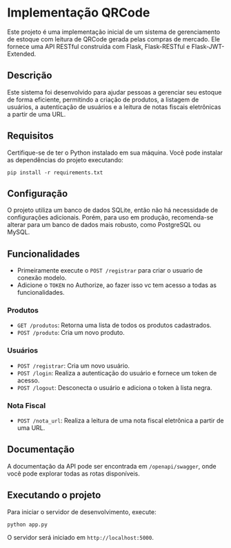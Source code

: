 # Implementação QRCode

Este projeto é uma implementação inicial de um sistema de gerenciamento de estoque com leitura de QRCode gerada pelas compras de mercado. Ele fornece uma API RESTful construída com Flask, Flask-RESTful e Flask-JWT-Extended.

## Descrição

Este sistema foi desenvolvido para ajudar pessoas a gerenciar seu estoque de forma eficiente, permitindo a criação de produtos, a listagem de usuários, a autenticação de usuários e a leitura de notas fiscais eletrônicas a partir de uma URL.


## Requisitos

Certifique-se de ter o Python instalado em sua máquina. Você pode instalar as dependências do projeto executando:

`pip install -r requirements.txt`

## Configuração

O projeto utiliza um banco de dados SQLite, então não há necessidade de configurações adicionais. Porém, para uso em produção, recomenda-se alterar para um banco de dados mais robusto, como PostgreSQL ou MySQL.

## Funcionalidades

 - Primeiramente execute o `POST /registrar` para criar o usuario de conexão modelo.
 - Adicione o `TOKEN` no Authorize, ao fazer isso vc tem acesso a todas as funcionalidades.

### Produtos

- `GET /produtos`: Retorna uma lista de todos os produtos cadastrados.
- `POST /produto`: Cria um novo produto.

### Usuários

- `POST /registrar`: Cria um novo usuário.
- `POST /login`: Realiza a autenticação do usuário e fornece um token de acesso.
- `POST /logout`: Desconecta o usuário e adiciona o token à lista negra.

### Nota Fiscal

- `POST /nota_url`: Realiza a leitura de uma nota fiscal eletrônica a partir de uma URL.

## Documentação

A documentação da API pode ser encontrada em `/openapi/swagger`, onde você pode explorar todas as rotas disponíveis.

## Executando o projeto

Para iniciar o servidor de desenvolvimento, execute:

`python app.py`

O servidor será iniciado em `http://localhost:5000`.
